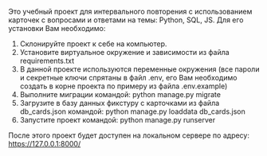Это учебный проект для интервального повторения с использованием карточек с вопросами и ответами на темы: Python, SQL, JS.
Для его установки Вам необходимо:
1. Склонируйте проект к себе на компьютер.
2. Установите виртуальное окружение и зависимости из файла requirements.txt
3. В данной проекте используются переменные окружения (все пароли и секретные ключи спрятаны в файл .env,
его Вам необходимо создать в корне проекта по примеру из файла .env.example)
4. Выполните миграции командой: python manage.py migrate
5. Загрузите в базу данных фикстуру с карточками из файла db_cards.json командой:
 python manage.py loaddata db_cards.json
6. Запустите проект командой: python manage.py runserver

После этого проект будет доступен на локальном сервере по адресу:
 https://127.0.0.1:8000/